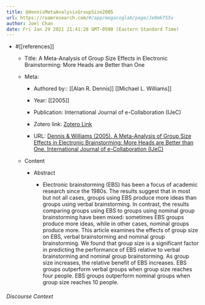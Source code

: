 ```yaml
---
title: @dennisMetaAnalysisGroupSize2005
url: https://roamresearch.com/#/app/megacoglab/page/Je9mkTS5v
author: Joel Chan
date: Fri Jan 29 2021 21:41:28 GMT-0500 (Eastern Standard Time)
---
```


- #[[references]]

    - Title: A Meta-Analysis of Group Size Effects in Electronic Brainstorming: More Heads are Better than One

    - Meta:

        - Authored by:: [[Alan R. Dennis]] [[Michael L. Williams]]

        - Year: [[2005]]

        - Publication: International Journal of e-Collaboration (IJeC)

        - Zotero link: [Zotero Link](zotero://select/items/1_DZTQBE8D)

        - URL: [Dennis & Williams (2005). A Meta-Analysis of Group Size Effects in Electronic Brainstorming: More Heads are Better than One. International Journal of e-Collaboration (IJeC)](undefined)

    - Content

        - Abstract

            - Electronic brainstorming (EBS) has been a focus of academic research since the 1980s. The results suggest that in most but not all cases, groups using EBS produce more ideas than groups using verbal brainstorming. In contrast, the results comparing groups using EBS to groups using nominal group brainstorming have been mixed: sometimes EBS groups produce more ideas, while in other cases, nominal groups produce more. This article examines the effects of group size on EBS, verbal brainstorming and nominal group brainstorming. We found that group size is a significant factor in predicting the performance of EBS relative to verbal brainstorming and nominal group brainstorming. As group size increases, the relative benefit of EBS increases. EBS groups outperform verbal groups when group size reaches four people. EBS groups outperform nominal groups when group size reaches 10 people.

###### Discourse Context



